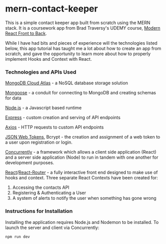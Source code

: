 # mern-contact-keeper
This is a simple contact keeper app built from scratch using the MERN stack. It is a coursework app from Brad Traversy's UDEMY course, [Modern React Front to Back](https://www.udemy.com/course/modern-react-front-to-back/). 

While I have had bits and pieces of experience will the technologies listed below, this app tutorial has taught me a lot about how to create an app from scratch, and gave the opportunity to learn more about how to properly implement Hooks and Context with React. 

### Technologies and APIs Used

[MongoDB Cloud Atlas](https://www.mongodb.com/cloud/atlas) - a NoSQL database storage solution

[Mongoose](https://mongoosejs.com/) - a conduit for connecting to MongoDB and creating schemas for data

[Node.js](https://nodejs.org/) - a Javascript based runtime

[Express](https://expressjs.com/) - custom creation and serving of API endpoints

[Axios](https://github.com/axios/axios) - HTTP requests to custom API endpoints

[JSON Web Tokens](https://jwt.io/), Bcrypt - the creation and assignment of a web token to a user upon registration or login. 

[Concurrently](https://www.npmjs.com/package/concurrently) - a framework which allows a client side application (React) and a server side application (Node) to run in tandem with one another for development purposes. 

[React](https://reactjs.org/)/[React-Router](https://www.npmjs.com/package/react-router) - a fully interactive front end designed to make use of hooks and context. Three separate React Contexts have been created for: 

  1. Accessing the contacts API
  2. Registering & Authenticating a User
  3. A system of alerts to notify the user when something has gone wrong 

### Instructions for Installation

Installing the application requires Node.js and Nodemon to be installed. To launch the server and client via Concurrently: 

`npm run dev` 

